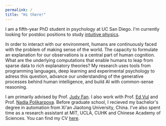 ```yaml
---
permalink: /
title: "Hi there!"
---
```


I am a fifth-year PhD student in psychology at UC San Diego. I'm currently looking for postdoc positions to study [intuitive physics](https://www.cell.com/trends/cognitive-sciences/fulltext/S1364-6613(17)30126-2).

In order to interact with our environment, humans are continuously faced with the problem of making sense of the world. The capacity to formulate an explanation for our observations is a central part of human cognition. What are the underlying computations that enable humans to leap from sparse data to rich explanatory theories? My research uses tools from programming languages, deep learning and experimental psychology to adress this question, advance our understanding of the generative processes behind human intelligence, and build AI with common-sense reasoning.

I am primarily advised by Prof. [Judy Fan](https://cogtoolslab.github.io). I also work with Prof. [Ed Vul](http://www.evullab.org) and Prof. [Nadia Polikarpova](https://cseweb.ucsd.edu/~npolikarpova/). Before graduate school, I recieved my bachelor's degree in automation from Xi'an Jiaotong University, China. I've also spent time as a research assistant at MIT, UCLA, CUHK and Chinese Academy of Sciences. You can find my CV [here](https://haoliangwang.github.io/assets/cv/CV_Haoliang.pdf).